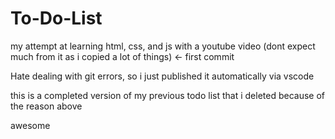 # To-Do-List
my attempt at learning html, css, and js with a youtube video (dont expect much from it as i copied a lot of things) <- first commit

Hate dealing with git errors, so i just published it automatically via vscode


this is a completed version of my previous todo list that i deleted because of the reason above


awesome

